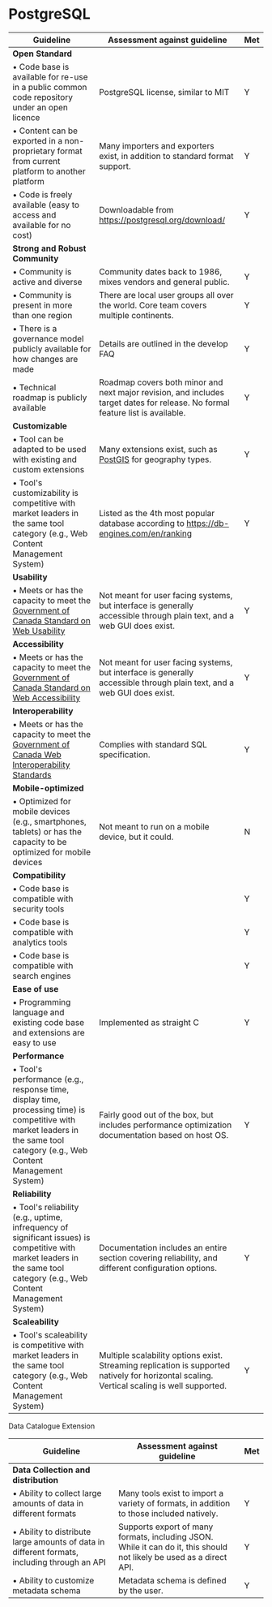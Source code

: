 # PostgreSQL

| Guideline                                                    | Assessment against guideline       | Met |
|--------------------------------------------------------------|---|---------------------------------|
|**Open Standard**|
|• Code base is available for re-use in a public common code repository under an open licence | PostgreSQL license, similar to MIT | Y  |
|• Content can be exported in a non-proprietary format from current platform to another platform | Many importers and exporters exist, in addition to standard format support.  | Y  |
|• Code is freely available (easy to access and available for no cost)| Downloadable from https://postgresql.org/download/  | Y |
|**Strong and Robust Community**| |
|• Community is active and diverse | Community dates back to 1986, mixes vendors and general public.  | Y  |
|• Community is present in more than one region | There are local user groups all over the world. Core team covers multiple continents. | Y |
|• There is a governance model publicly available for how changes are made | Details are outlined in the develop FAQ | Y |
|• Technical roadmap is publicly available | Roadmap covers both minor and next major revision, and includes target dates for release. No formal feature list is available. | Y |
|**Customizable** |   |
|• Tool can be adapted to be used with existing and custom extensions | Many extensions exist, such as [PostGIS](http://postgis.org) for geography types. | Y |
|• Tool's customizability is competitive with market leaders in the same tool category (e.g., Web Content Management System) | Listed as the 4th most popular database according to https://db-engines.com/en/ranking | Y |
|**Usability**|    |
|• Meets or has the capacity to meet the [Government of Canada Standard on Web Usability](https://www.tbs-sct.gc.ca/pol/doc-eng.aspx?id=24227) | Not meant for user facing systems, but interface is generally accessible through plain text, and a web GUI does exist. | Y |
|**Accessibility**|  |
|• Meets or has the capacity to meet the [Government of Canada Standard on Web Accessibility](https://www.tbs-sct.gc.ca/pol/doc-eng.aspx?id=23601) | Not meant for user facing systems, but interface is generally accessible through plain text, and a web GUI does exist.  | Y |
|**Interoperability**|   |
|• Meets or has the capacity to meet the [Government of Canada Web Interoperability Standards](https://www.tbs-sct.gc.ca/pol/doc-eng.aspx?id=25875) | Complies with standard SQL specification.  | Y |
|**Mobile-optimized**|   |
|• Optimized for mobile devices (e.g., smartphones, tablets) or has the capacity to be optimized for mobile devices | Not meant to run on a mobile device, but it could.  | N |
|**Compatibility**|   |
|• Code base is compatible with security tools |   | Y |
|• Code base is compatible with analytics tools |  | Y |
|• Code base is compatible with search engines |   | Y |
|**Ease of use**|  |
|• Programming language and existing code base and extensions are easy to use | Implemented as straight C  | Y |
|**Performance**|   |
|• Tool's performance (e.g., response time, display time, processing time) is competitive with market leaders in the same tool category (e.g., Web Content Management System) |   Fairly good out of the box, but includes performance optimization documentation based on host OS. | Y |
|**Reliability**|   |
|• Tool's reliability (e.g., uptime, infrequency of significant issues) is competitive with market leaders in the same tool category (e.g., Web Content Management System) | Documentation includes an entire section covering reliability, and different configuration options. | Y |
|**Scaleability**|   |
|• Tool's scaleability is competitive with market leaders in the same tool category (e.g., Web Content Management System) | Multiple scalability options exist. Streaming replication is supported natively for horizontal scaling. Vertical scaling is well supported. | Y |

Data Catalogue Extension

| Guideline                                                    | Assessment against guideline       | Met |
|--------------------------------------------------------------|---|---------------------------------|
|**Data Collection and distribution**|  |  |
|• Ability to collect large amounts of data in different formats | Many tools exist to import a variety of formats, in addition to those included natively.  | Y |
|• Ability to distribute large amounts of data in different formats, including through an API | Supports export of many formats, including JSON. While it can do it, this should not likely be used as a direct API. | Y |
|• Ability to customize metadata schema| Metadata schema is defined by the user. | Y |
